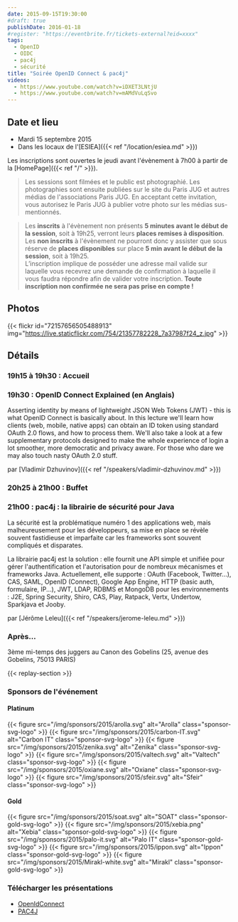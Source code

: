 ```yaml
---
date: 2015-09-15T19:30:00
#draft: true
publishDate: 2016-01-18
#register: "https://eventbrite.fr/tickets-external?eid=xxxx"
tags:
  - OpenID
  - OIDC
  - pac4j
  - sécurité
title: "Soirée OpenID Connect & pac4j"
videos:
  - https://www.youtube.com/watch?v=iDXET3LNtjU
  - https://www.youtube.com/watch?v=mAMdVuLqSvo
---
```


## Date et lieu

- Mardi 15 septembre 2015
- Dans les locaux de l'[ESIEA]({{< ref "/location/esiea.md" >}})

Les inscriptions sont ouvertes le jeudi avant l'évènement à 7h00 à partir de la [HomePage]({{< ref "/" >}}).

> Les sessions sont filmées et le public est photographié. Les photographies sont ensuite publiées sur le site du Paris JUG et autres médias de l'associations Paris JUG. En acceptant cette invitation, vous autorisez le Paris JUG à publier votre photo sur les médias sus-mentionnés.

> Les **inscrits** à l'évènement non présents **5 minutes avant le début de la session**, soit à 19h25, verront leurs **places remises à disposition**.  
> Les **non inscrits** à l'évènement ne pourront donc y assister que sous réserve de **places disponibles** sur place **5 min avant le début de la session**, soit à 19h25.  
> L’inscription implique de posséder une adresse mail valide sur laquelle vous recevrez une demande de confirmation à laquelle il vous faudra répondre afin de valider votre inscription.
> **Toute inscription non confirmée ne sera pas prise en compte !**

## Photos

{{< flickr id="72157656505488913" img="https://live.staticflickr.com/754/21357782228_7a37987f24_z.jpg" >}}

## Détails

### 19h15 à 19h30 : Accueil

### 19h30 : OpenID Connect Explained (en Anglais)

Asserting identity by means of lightweight JSON Web Tokens (JWT) - this is what OpenID Connect is basically about. In this lecture we'll learn how clients (web, mobile, native apps) can obtain an ID token using standard OAuth 2.0 flows, and how to process them. We'll also take a look at a few supplementary protocols designed to make the whole experience of login a lot smoother, more democratic and privacy aware. For those who dare we may also touch nasty OAuth 2.0 stuff.

par [Vladimir Dzhuvinov]({{< ref "/speakers/vladimir-dzhuvinov.md" >}})

### 20h25 à 21h00 : Buffet

### 21h00 : pac4j : la librairie de sécurité pour Java

La sécurité est la problématique numéro 1 des applications web, mais malheureusement pour les développeurs, sa mise en place se révèle souvent fastidieuse et imparfaite car les frameworks sont souvent compliqués et disparates.

La librairie pac4j est la solution : elle fournit une API simple et unifiée pour gérer l'authentification et l'autorisation pour de nombreux mécanismes et frameworks Java. Actuellement, elle supporte : OAuth (Facebook, Twitter...), CAS, SAML, OpenID (Connect), Google App Engine, HTTP (basic auth, formulaire, IP...), JWT, LDAP, RDBMS et MongoDB pour les environnements : J2E, Spring Security, Shiro, CAS, Play, Ratpack, Vertx, Undertow, Sparkjava et Jooby.

par [Jérôme Leleu]({{< ref "/speakers/jerome-leleu.md" >}})

### Après…

3ème mi-temps des juggers au Canon des Gobelins (25, avenue des Gobelins, 75013 PARIS)

{{< replay-section >}}

### Sponsors de l'événement

#### Platinum

{{< figure src="/img/sponsors/2015/arolla.svg" alt="Arolla" class="sponsor-svg-logo" >}}
{{< figure src="/img/sponsors/2015/carbon-IT.svg" alt="Carbon IT" class="sponsor-svg-logo" >}}
{{< figure src="/img/sponsors/2015/zenika.svg" alt="Zenika" class="sponsor-svg-logo" >}}
{{< figure src="/img/sponsors/2015/valtech.svg" alt="Valtech" class="sponsor-svg-logo" >}}
{{< figure src="/img/sponsors/2015/oxiane.svg" alt="Oxiane" class="sponsor-svg-logo" >}}
{{< figure src="/img/sponsors/2015/sfeir.svg" alt="Sfeir" class="sponsor-svg-logo" >}}

#### Gold

{{< figure src="/img/sponsors/2015/soat.svg" alt="SOAT" class="sponsor-gold-svg-logo" >}}
{{< figure src="/img/sponsors/2015/xebia.png" alt="Xebia" class="sponsor-gold-svg-logo" >}}
{{< figure src="/img/sponsors/2015/palo-it.svg" alt="Palo IT" class="sponsor-gold-svg-logo" >}}
{{< figure src="/img/sponsors/2015/ippon.svg" alt="Ippon" class="sponsor-gold-svg-logo" >}}
{{< figure src="/img/sponsors/2015/Mirakl-white.svg" alt="Mirakl" class="sponsor-gold-svg-logo" >}}

### Télécharger les présentations

- [OpenIdConnect](/resources/2015/oidc-explained.pdf)
- [PAC4J](/resources/2015/pac4j_parisjug_150915.pdf)
